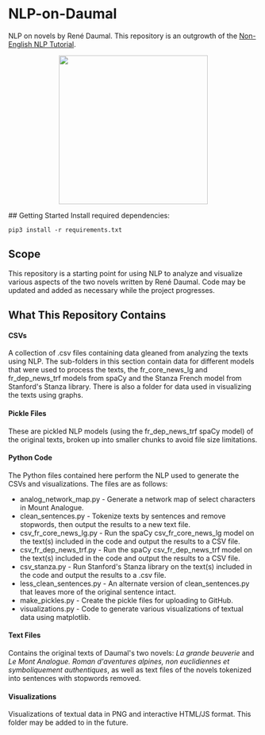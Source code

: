 # NLP-on-Daumal
NLP on novels by René Daumal. This repository is an outgrowth of the [Non-English NLP Tutorial](https://github.com/ian-nai/Non-English-NLP-Tutorial).
<p align="center">
<img src="https://ndbooks.imgix.net/Daumal_Rene.jpg?auto=format&ch=Width,DPR&fit=crop&h=500&q=95&sat=-100&w=500" height="300" width="300"/>
</p>
## Getting Started
Install required dependencies:

```
pip3 install -r requirements.txt
```
## Scope
This repository is a starting point for using NLP to analyze and visualize various aspects of the two novels written by René Daumal. Code may be updated and added as necessary while the project progresses.

## What This Repository Contains
#### CSVs
A collection of .csv files containing data gleaned from analyzing the texts using NLP. The sub-folders in this section contain data for different models that were used to process the texts, the fr_core_news_lg and fr_dep_news_trf models from spaCy and the Stanza French model from Stanford's Stanza library. There is also a folder for data used in visualizing the texts using graphs.

#### Pickle Files
These are pickled NLP models (using the fr_dep_news_trf spaCy model) of the original texts, broken up into smaller chunks to avoid file size limitations.

#### Python Code
The Python files contained here perform the NLP used to generate the CSVs and visualizations. The files are as follows:
* analog_network_map.py - Generate a network map of select characters in Mount Analogue.
* clean_sentences.py - Tokenize texts by sentences and remove stopwords, then output the results to a new text file.
* csv_fr_core_news_lg.py - Run the spaCy csv_fr_core_news_lg model on the text(s) included in the code and output the results to a CSV file.
* csv_fr_dep_news_trf.py - Run the spaCy csv_fr_dep_news_trf model on the text(s) included in the code and output the results to a CSV file.
* csv_stanza.py - Run Stanford's Stanza library on the text(s) included in the code and output the results to a .csv file.
* less_clean_sentences.py - An alternate version of clean_sentences.py that leaves more of the original sentence intact.
* make_pickles.py - Create the pickle files for uploading to GitHub.
* visualizations.py - Code to generate various visualizations of textual data using matplotlib.

#### Text Files
Contains the original texts of Daumal's two novels: <em>La grande beuverie</em> and <em>Le Mont Analogue. Roman d'aventures alpines, non euclidiennes et symboliquement authentiques</em>, as well as text files of the novels tokenized into sentences with stopwords removed.

#### Visualizations
Visualizations of textual data in PNG and interactive HTML/JS format. This folder may be added to in the future.
